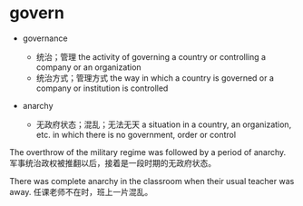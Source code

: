 # govern

- governance
  - 统治；管理 the activity of governing a country or controlling a company or an organization
  - 统治方式；管理方式 the way in which a country is governed or a company or institution is controlled

- anarchy
  - 无政府状态；混乱；无法无天 a situation in a country, an organization, etc. in which there is no government, order or control

The overthrow of the military regime was followed by a period of anarchy.
军事统治政权被推翻以后，接着是一段时期的无政府状态。

There was complete anarchy in the classroom when their usual teacher was away.
任课老师不在时，班上一片混乱。


